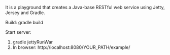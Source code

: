 It is a playground that creates a Java-base RESTful web service using Jetty, Jersey and Gradle.

Build:
  gradle build

Start server:
  1. gradle jettyRunWar
  2. In browser: http://localhost:8080/YOUR_PATH/example/<resource>

